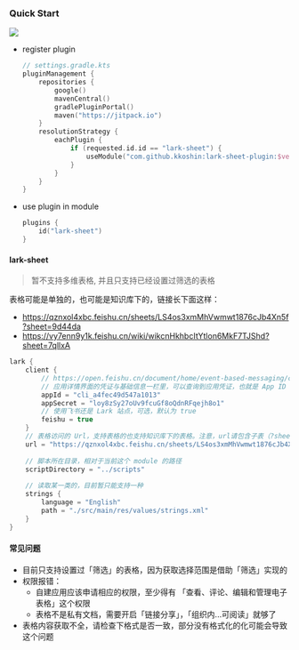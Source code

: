 ### Quick Start
[![](https://jitpack.io/v/kkoshin/lark-sheet-plugin.svg)](https://jitpack.io/#kkoshin/lark-sheet-plugin)

- register plugin
    ```kotlin
    // settings.gradle.kts
    pluginManagement {
        repositories {
            google()
            mavenCentral()
            gradlePluginPortal()
            maven("https://jitpack.io")
        }
        resolutionStrategy {
            eachPlugin {
                if (requested.id.id == "lark-sheet") {
                    useModule("com.github.kkoshin:lark-sheet-plugin:$version") // 记得替换下版本号
                }
            }
        }
    }
    ```
- use plugin in module
  ```kotlin
  plugins {
      id("lark-sheet")
  }
  ```

#### lark-sheet
> 暂不支持多维表格, 并且只支持已经设置过筛选的表格

表格可能是单独的，也可能是知识库下的，链接长下面这样：
- https://qznxol4xbc.feishu.cn/sheets/LS4os3xmMhVwmwt1876cJb4Xn5f?sheet=9d44da
- https://vy7enn9y1k.feishu.cn/wiki/wikcnHkhbcItYtlon6MkF7TJShd?sheet=7qllxA

```kotlin
lark {
    client {
        // https://open.feishu.cn/document/home/event-based-messaging/create-app-request-permission
        // 应用详情界面的凭证与基础信息一栏里，可以查询到应用凭证，也就是 App ID 和 App Secret
        appId = "cli_a4fec49d547a1013"
        appSecret = "loy8zSy27oUv9fcuGf8oQdnRFqejh8o1"
        // 使用飞书还是 Lark 站点，可选，默认为 true
        feishu = true
    }
    // 表格访问的 Url，支持表格的也支持知识库下的表格。注意，url请包含子表（?sheet=???）
    url = "https://qznxol4xbc.feishu.cn/sheets/LS4os3xmMhVwmwt1876cJb4Xn5f?sheet=9d44da"
  
    // 脚本所在目录，相对于当前这个 module 的路径
    scriptDirectory = "../scripts"
    
    // 读取某一类的，目前暂只能支持一种
    strings {
        language = "English"
        path = "./src/main/res/values/strings.xml"
    }
}
```

#### 常见问题
- 目前只支持设置过「筛选」的表格，因为获取选择范围是借助「筛选」实现的
- 权限报错：
  - 自建应用应该申请相应的权限，至少得有 「查看、评论、编辑和管理电子表格」这个权限
  - 表格不是私有文档，需要开启「链接分享」，「组织内...可阅读」就够了
- 表格内容获取不全，请检查下格式是否一致，部分没有格式化的化可能会导致这个问题
